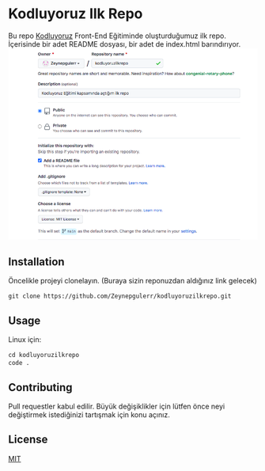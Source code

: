 # Kodluyoruz Ilk Repo
 Bu repo [Kodluyoruz](https://www.example.com) Front-End Eğitiminde oluşturduğumuz ilk repo. İçerisinde bir adet README dosyası, bir adet de index.html barındırıyor. 
![github](https://github.com/Zeynepgulerr/kodluyoruzilkrepo/blob/main/Ekran%20Resmi%202022-07-05%2020.05.02.png)
## Installation
 Öncelikle projeyi clonelayın. (Buraya sizin reponuzdan aldığınız link gelecek)
```
git clone https://github.com/Zeynepgulerr/kodluyoruzilkrepo.git
```
## Usage
 Linux için:
```
cd kodluyoruzilkrepo
code .
```
## Contributing 
 Pull requestler kabul edilir. Büyük değişiklikler için lütfen önce neyi değiştirmek istediğinizi tartışmak için konu açınız. 
## License 
[MIT](https://choosealicense.com/licenses/mit/)
